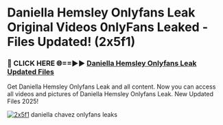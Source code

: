 # Daniella Hemsley Onlyfans Leak Original Videos 0nlyFans Leaked - Files Updated! (2x5f1)

<h3>🔴 CLICK HERE 🌐==►► <a href="https://tinyurl.com/2wckxsce" rel="nofollow">Daniella Hemsley Onlyfans Leak Updated Files</a></h3>

Get Daniella Hemsley Onlyfans Leak and all content. Now you can access all videos and pictures of Daniella Hemsley Onlyfans Leak. New Updated Files 2025!

[![2x5f1](https://i.imgur.com/AFduVYN.gif)](https://tinyurl.com/2wckxsce)
daniella chavez onlyfans leaks